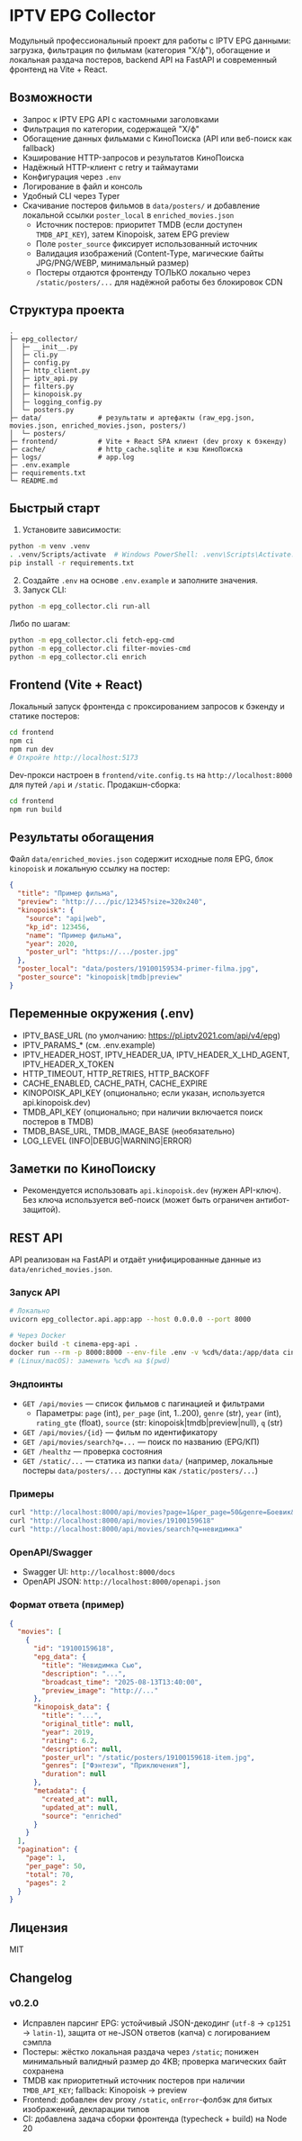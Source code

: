 # IPTV EPG Collector

Модульный профессиональный проект для работы с IPTV EPG данными: загрузка, фильтрация по фильмам (категория "Х/ф"), обогащение и локальная раздача постеров, backend API на FastAPI и современный фронтенд на Vite + React.

## Возможности
- Запрос к IPTV EPG API с кастомными заголовками
- Фильтрация по категории, содержащей "Х/ф"
- Обогащение данных фильмами с КиноПоиска (API или веб-поиск как fallback)
- Кэширование HTTP-запросов и результатов КиноПоиска
- Надёжный HTTP-клиент с retry и таймаутами
- Конфигурация через `.env`
- Логирование в файл и консоль
- Удобный CLI через Typer
- Скачивание постеров фильмов в `data/posters/` и добавление локальной ссылки `poster_local` в `enriched_movies.json`
  - Источник постеров: приоритет TMDB (если доступен `TMDB_API_KEY`), затем Kinopoisk, затем EPG preview
  - Поле `poster_source` фиксирует использованный источник
  - Валидация изображений (Content-Type, магические байты JPG/PNG/WEBP, минимальный размер)
  - Постеры отдаются фронтенду ТОЛЬКО локально через `/static/posters/...` для надёжной работы без блокировок CDN

## Структура проекта
```
.
├─ epg_collector/
│  ├─ __init__.py
│  ├─ cli.py
│  ├─ config.py
│  ├─ http_client.py
│  ├─ iptv_api.py
│  ├─ filters.py
│  ├─ kinopoisk.py
│  ├─ logging_config.py
│  └─ posters.py
├─ data/              # результаты и артефакты (raw_epg.json, movies.json, enriched_movies.json, posters/)
│  └─ posters/
├─ frontend/          # Vite + React SPA клиент (dev proxy к бэкенду)
├─ cache/             # http_cache.sqlite и кэш КиноПоиска
├─ logs/              # app.log
├─ .env.example
├─ requirements.txt
└─ README.md
```

## Быстрый старт
1. Установите зависимости:
```bash
python -m venv .venv
. .venv/Scripts/activate  # Windows PowerShell: .venv\Scripts\Activate.ps1
pip install -r requirements.txt
```
2. Создайте `.env` на основе `.env.example` и заполните значения.
3. Запуск CLI:
```bash
python -m epg_collector.cli run-all
```
Либо по шагам:
```bash
python -m epg_collector.cli fetch-epg-cmd
python -m epg_collector.cli filter-movies-cmd
python -m epg_collector.cli enrich
```

## Frontend (Vite + React)

Локальный запуск фронтенда с проксированием запросов к бэкенду и статике постеров:

```bash
cd frontend
npm ci
npm run dev
# Откройте http://localhost:5173
```

Dev-прокси настроен в `frontend/vite.config.ts` на `http://localhost:8000` для путей `/api` и `/static`.
Продакшн-сборка:

```bash
cd frontend
npm run build
```

## Результаты обогащения
Файл `data/enriched_movies.json` содержит исходные поля EPG, блок `kinopoisk` и локальную ссылку на постер:

```json
{
  "title": "Пример фильма",
  "preview": "http://.../pic/12345?size=320x240",
  "kinopoisk": {
    "source": "api|web",
    "kp_id": 123456,
    "name": "Пример фильма",
    "year": 2020,
    "poster_url": "https://.../poster.jpg"
  },
  "poster_local": "data/posters/19100159534-primer-filma.jpg",
  "poster_source": "kinopoisk|tmdb|preview"
}
```

## Переменные окружения (.env)
- IPTV_BASE_URL (по умолчанию: https://pl.iptv2021.com/api/v4/epg)
- IPTV_PARAMS_* (см. .env.example)
- IPTV_HEADER_HOST, IPTV_HEADER_UA, IPTV_HEADER_X_LHD_AGENT, IPTV_HEADER_X_TOKEN
- HTTP_TIMEOUT, HTTP_RETRIES, HTTP_BACKOFF
- CACHE_ENABLED, CACHE_PATH, CACHE_EXPIRE
- KINOPOISK_API_KEY (опционально; если указан, используется api.kinopoisk.dev)
- TMDB_API_KEY (опционально; при наличии включается поиск постеров в TMDB)
- TMDB_BASE_URL, TMDB_IMAGE_BASE (необязательно)
- LOG_LEVEL (INFO|DEBUG|WARNING|ERROR)

## Заметки по КиноПоиску
- Рекомендуется использовать `api.kinopoisk.dev` (нужен API-ключ). Без ключа используется веб-поиск (может быть ограничен антибот-защитой).

## REST API
API реализован на FastAPI и отдаёт унифицированные данные из `data/enriched_movies.json`.

### Запуск API
```bash
# Локально
uvicorn epg_collector.api.app:app --host 0.0.0.0 --port 8000

# Через Docker
docker build -t cinema-epg-api .
docker run --rm -p 8000:8000 --env-file .env -v %cd%/data:/app/data cinema-epg-api
# (Linux/macOS): заменить %cd% на $(pwd)
```

### Эндпоинты
- `GET /api/movies` — список фильмов с пагинацией и фильтрами
  - Параметры: `page` (int), `per_page` (int, 1..200), `genre` (str), `year` (int), `rating_gte` (float), `source` (str: kinopoisk|tmdb|preview|null), `q` (str)
- `GET /api/movies/{id}` — фильм по идентификатору
- `GET /api/movies/search?q=...` — поиск по названию (EPG/КП)
- `GET /healthz` — проверка состояния
- `GET /static/...` — статика из папки `data/` (например, локальные постеры `data/posters/...` доступны как `/static/posters/...`)

### Примеры
```bash
curl "http://localhost:8000/api/movies?page=1&per_page=50&genre=Боевик&rating_gte=6"
curl "http://localhost:8000/api/movies/19100159618"
curl "http://localhost:8000/api/movies/search?q=невидимка"
```

### OpenAPI/Swagger
- Swagger UI: `http://localhost:8000/docs`
- OpenAPI JSON: `http://localhost:8000/openapi.json`

### Формат ответа (пример)
```json
{
  "movies": [
    {
      "id": "19100159618",
      "epg_data": {
        "title": "Невидимка Сью",
        "description": "...",
        "broadcast_time": "2025-08-13T13:40:00",
        "preview_image": "http://..."
      },
      "kinopoisk_data": {
        "title": "...",
        "original_title": null,
        "year": 2019,
        "rating": 6.2,
        "description": null,
        "poster_url": "/static/posters/19100159618-item.jpg",
        "genres": ["Фэнтези", "Приключения"],
        "duration": null
      },
      "metadata": {
        "created_at": null,
        "updated_at": null,
        "source": "enriched"
      }
    }
  ],
  "pagination": {
    "page": 1,
    "per_page": 50,
    "total": 70,
    "pages": 2
  }
}
```

## Лицензия
MIT

## Changelog

### v0.2.0
- Исправлен парсинг EPG: устойчивый JSON-декодинг (`utf-8` → `cp1251` → `latin-1`), защита от не-JSON ответов (капча) с логированием сэмпла
- Постеры: жёстко локальная раздача через `/static`; понижен минимальный валидный размер до 4KB; проверка магических байт сохранена
- TMDB как приоритетный источник постеров при наличии `TMDB_API_KEY`; fallback: Kinopoisk → preview
- Frontend: добавлен dev proxy `/static`, `onError`-фолбэк для битых изображений, декларации типов
- CI: добавлена задача сборки фронтенда (typecheck + build) на Node 20
